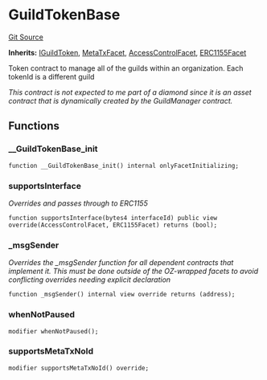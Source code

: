 # GuildTokenBase
[Git Source](https://github.com-treasure/TreasureProject/spellcaster-facets/blob/e61aea147da628641c6f090a95c62cf081f729f5/src/guilds/guildtoken/GuildTokenBase.sol)

**Inherits:**
[IGuildToken](/src/interfaces/IGuildToken.sol/interface.IGuildToken.md), [MetaTxFacet](/src/metatx/MetaTxFacet.sol/contract.MetaTxFacet.md), [AccessControlFacet](/src/access/AccessControlFacet.sol/contract.AccessControlFacet.md), [ERC1155Facet](/src/token/ERC1155Facet.sol/abstract.ERC1155Facet.md)

Token contract to manage all of the guilds within an organization. Each tokenId is a different guild

*This contract is not expected to me part of a diamond since it is an asset contract that is dynamically created
by the GuildManager contract.*


## Functions
### __GuildTokenBase_init


```solidity
function __GuildTokenBase_init() internal onlyFacetInitializing;
```

### supportsInterface

*Overrides and passes through to ERC1155*


```solidity
function supportsInterface(bytes4 interfaceId) public view override(AccessControlFacet, ERC1155Facet) returns (bool);
```

### _msgSender

*Overrides the _msgSender function for all dependent contracts that implement it.
This must be done outside of the OZ-wrapped facets to avoid conflicting overrides needing explicit declaration*


```solidity
function _msgSender() internal view override returns (address);
```

### whenNotPaused


```solidity
modifier whenNotPaused();
```

### supportsMetaTxNoId


```solidity
modifier supportsMetaTxNoId() override;
```

